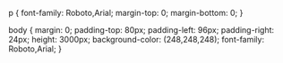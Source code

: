 p {
    font-family: Roboto,Arial;
    margin-top: 0;
    margin-bottom: 0;
} 

body {
    margin: 0;
    padding-top: 80px;
    padding-left: 96px;
    padding-right: 24px;
    height: 3000px;
    background-color: (248,248,248);
    font-family: Roboto,Arial;
}
